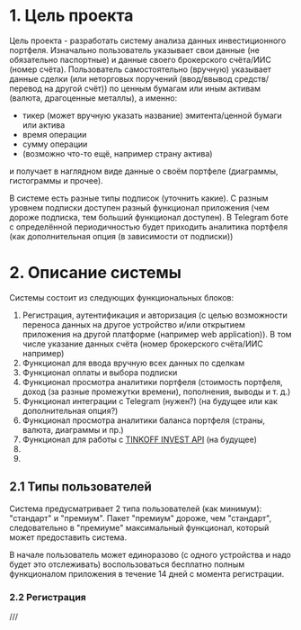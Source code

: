 # 1. Цель проекта
<p>Цель проекта - разработать систему анализа данных инвестиционного портфеля. Изначально пользователь указывает свои данные (не обязательно паспортные) и данные своего брокерского счёта/ИИС (номер счёта). Пользователь самостоятельно (вручную) указывает данные сделки (или неторговых поручений (ввод/ввывод средств/перевод на другой счёт)) по ценным бумагам или иным активам (валюта, драгоценные металлы), а именно:</p>
<ul>
    <li>тикер (может вручную указать название) эмитента/ценной бумаги или актива</li>
    <li>время операции</li>
    <li>сумму операции</li>
    <li>(возможно что-то ещё, например страну актива)</li>
</ul>
<p>и получает в наглядном виде данные о своём портфеле (диаграммы, гистограммы и прочее).</p>
<p>В системе есть разные типы подписок (уточнить какие). С разным уровнем подписки доступен разный функционал приложения (чем дороже подписка, тем больший функционал доступен). В Telegram боте с определённой периодичностью будет приходить аналитика портфеля (как дополнительная опция (в зависимости от подписки))</p>

# 2. Описание системы
Системы состоит из следующих функциональных блоков:
<ol>
    <li>Регистрация, аутентификация и авторизация (с целью возможности переноса данных на другое устройство и/или открытием приложения на другой платформе (например web application)). В том числе указание данных счёта (номер брокерского счёта/ИИС например)</li>
    <li>Функционал для ввода вручную всех данных по сделкам</li>
    <li>Функционал оплаты и выбора подписки</li>
    <li>Функционал просмотра аналитики портфеля (стоимость портфеля, доход (за разные промежутки времени), пополнения, выводы и т. д.)</li>
    <li>Функционал интеграции с Telegram (нужен?) (на будущее или как дополнительная опция?)</li>
    <li>Функционал просмотра аналитики баланса портфеля (страны, валюта, диаграммы и пр.)</li>
    <li>Функционал для работы с <a href="https://tinkoff.github.io/investAPI/">TINKOFF INVEST API</a> (на будущее) </li>
    <li></li>
    <li></li>
</ol>

## 2.1 Типы пользователей
<p>Система предусматривает 2 типа пользователей (как минимум): "стандарт" и "премиум". Пакет "премиум" дороже, чем "стандарт", следовательно в "премиуме" максимальный функционал, который может предоставить система.</p>
<p>В начале пользователь может единоразово (с одного устройства и надо будет это отслеживать) воспользоваться бесплатно полным функционалом приложения в течение 14 дней с момента регистрации.</p>

### 2.2 Регистрация
///

